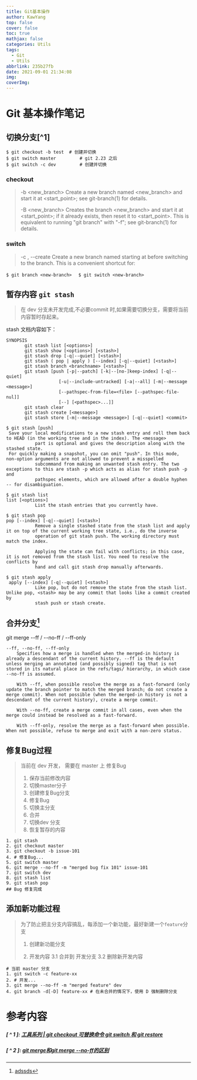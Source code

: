 ```yaml
---
title: Git基本操作
author: KawYang
top: false
cover: false
toc: true
mathjax: false
categories: Utils
tags:
  - Git
  - Utils
abbrlink: 235b27fb
date: 2021-09-01 21:34:08
img:
coverImg:
---
```


# Git 基本操作笔记

## 切换分支[^1]
```shell 
$ git checkout -b test 	# 创建并切换
$ git switch master  		# git 2.23 之后
$ git switch -c dev  		# 创建并切换
```

### checkout 

> -b <new_branch>
>         Create a new branch named <new_branch> and start it at <start_point>; see git-branch(1) for details.
>
> -B <new_branch>
>         Creates the branch <new_branch> and start it at <start_point>; if it already exists, then reset it to <start_point>. This is equivalent to running "git branch" with "-f"; see git-branch(1) for details.


### switch

> -c <new-branch>, --create <new-branch>
>    Create a new branch named <new-branch> starting at <start-point> before switching to the branch. This is a convenient shortcut for:

`$ git branch <new-branch>  `
`$ git switch <new-branch>`

## 暂存内容 `git stash`

> 在 dev 分支未开发完成,不必要commit 时,如果需要切换分支，需要将当前内容暂时存起来。

stash 文档内容如下：

```shell
SYNOPSIS
       git stash list [<options>]
       git stash show [<options>] [<stash>]
       git stash drop [-q|--quiet] [<stash>]
       git stash ( pop | apply ) [--index] [-q|--quiet] [<stash>]
       git stash branch <branchname> [<stash>]
       git stash [push [-p|--patch] [-k|--[no-]keep-index] [-q|--quiet]
                    [-u|--include-untracked] [-a|--all] [-m|--message <message>]
                    [--pathspec-from-file=<file> [--pathspec-file-nul]]
                    [--] [<pathspec>...]]
       git stash clear
       git stash create [<message>]
       git stash store [-m|--message <message>] [-q|--quiet] <commit>
```

```shell
$ git stash [push]
 Save your local modifications to a new stash entry and roll them back to HEAD (in the working tree and in the index). The <message>
           part is optional and gives the description along with the stashed state.
 For quickly making a snapshot, you can omit "push". In this mode, non-option arguments are not allowed to prevent a misspelled
           subcommand from making an unwanted stash entry. The two exceptions to this are stash -p which acts as alias for stash push -p and
           pathspec elements, which are allowed after a double hyphen -- for disambiguation.
           
$ git stash list 
list [<options>]
           List the stash entries that you currently have.
           
$ git stash pop
pop [--index] [-q|--quiet] [<stash>]
           Remove a single stashed state from the stash list and apply it on top of the current working tree state, i.e., do the inverse
           operation of git stash push. The working directory must match the index.

           Applying the state can fail with conflicts; in this case, it is not removed from the stash list. You need to resolve the conflicts by
           hand and call git stash drop manually afterwards.
           
$ git stash apply
 apply [--index] [-q|--quiet] [<stash>]
           Like pop, but do not remove the state from the stash list. Unlike pop, <stash> may be any commit that looks like a commit created by
           stash push or stash create.
```



## 合并分支[^2]

git merge --ff / --no-ff / --ff-only

```shell
--ff, --no-ff, --ff-only
    Specifies how a merge is handled when the merged-in history is already a descendant of the current history. --ff is the default unless merging an annotated (and possibly signed) tag that is not stored in its natural place in the refs/tags/ hierarchy, in which case --no-ff is assumed.

    With --ff, when possible resolve the merge as a fast-forward (only update the branch pointer to match the merged branch; do not create a merge commit). When not possible (when the merged-in history is not a descendant of the current history), create a merge commit.

    With --no-ff, create a merge commit in all cases, even when the merge could instead be resolved as a fast-forward.
    
    With --ff-only, resolve the merge as a fast-forward when possible. When not possible, refuse to merge and exit with a non-zero status.
```



## 修复Bug过程

> 当前在 dev 开发， 需要在 master 上 修复Bug
>
> 1. 保存当前修改内容
> 2. 切换master分子
> 3. 创建修复Bug分支
> 4. 修复Bug
> 5. 切换主分支
> 6. 合并
> 7. 切换dev 分支
> 8. 恢复暂存的内容

```shell
1. git stash 
2. git checkout master 
3. git checkout -b issue-101  
4. # 修复Bug...
5. git switch master
6. git merge --no-ff -m "merged bug fix 101" issue-101
7. git switch dev
8. git stash list
9. git stash pop
## Bug 修复完成
```

## 添加新功能过程

> 为了防止把主分支内容搞乱，每添加一个新功能，最好新建一个`feature`分支  
>
> 1. 创建新功能分支
>
> 2. 开发内容 
>  3.1  合并到 开发分支
>     3.2  删除新开发内容

```shell
# 当前 master 分支
1. git switch -c feature-xx
2. # 开发...
3. git merge --no-ff -m "merged feature" dev
4. git branch -d[-D] feature-xx # 在未合并的情况下，使用 D 强制删除分支
```

# 参考内容

<h5 id = "fn_1"> [ ^ 1 ]: <a href = "https://blog.csdn.net/qq756684177/article/details/104454371">工具系列 | git checkout 可替换命令 git switch 和 git restore</a></h5>

<h5 id = "fn_3"> [ ^ 2 ]: <a href ='https://www.jianshu.com/p/418323ed2b03'>git merge和git merge --no-ff的区别</a></h5>



[^2]: [adssds](http://wwww.baidu.com)